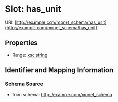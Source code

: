 # Slot: has_unit

URI: [http://example.com/monet_schema/has_unit](http://example.com/monet_schema/has_unit)



<!-- no inheritance hierarchy -->


## Properties

 * Range: [xsd:string](xsd:string)



## Identifier and Mapping Information







### Schema Source


* from schema: http://example.com/monet_schema




